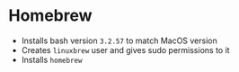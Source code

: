 # Homebrew

- Installs bash version `3.2.57` to match MacOS version
- Creates `linuxbrew` user and gives sudo permissions to it
- Installs `homebrew`
